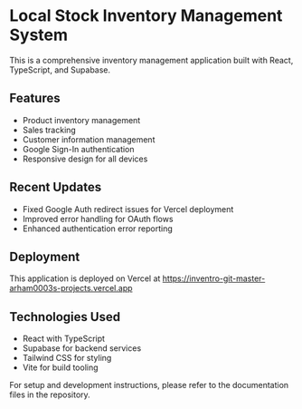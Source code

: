 # Local Stock Inventory Management System

This is a comprehensive inventory management application built with React, TypeScript, and Supabase.

## Features

- Product inventory management
- Sales tracking
- Customer information management
- Google Sign-In authentication
- Responsive design for all devices

## Recent Updates

- Fixed Google Auth redirect issues for Vercel deployment
- Improved error handling for OAuth flows
- Enhanced authentication error reporting

## Deployment

This application is deployed on Vercel at https://inventro-git-master-arham0003s-projects.vercel.app

## Technologies Used

- React with TypeScript
- Supabase for backend services
- Tailwind CSS for styling
- Vite for build tooling

For setup and development instructions, please refer to the documentation files in the repository.
